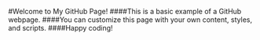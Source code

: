 #Welcome to My GitHub Page!
####This is a basic example of a GitHub webpage.
####You can customize this page with your own content, styles, and scripts.
####Happy coding!
